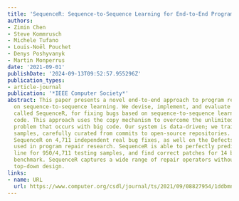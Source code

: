 ```yaml
---
title: 'SequenceR: Sequence-to-Sequence Learning for End-to-End Program Repair'
authors:
- Zimin Chen
- Steve Kommrusch
- Michele Tufano
- Louis-Noël Pouchet
- Denys Poshyvanyk
- Martin Monperrus
date: '2021-09-01'
publishDate: '2024-09-13T09:52:57.955296Z'
publication_types:
- article-journal
publication: '*IEEE Computer Society*'
abstract: This paper presents a novel end-to-end approach to program repair based
  on sequence-to-sequence learning. We devise, implement, and evaluate a technique,
  called SequenceR, for fixing bugs based on sequence-to-sequence learning on source
  code. This approach uses the copy mechanism to overcome the unlimited vocabulary
  problem that occurs with big code. Our system is data-driven; we train it on 35,578
  samples, carefully curated from commits to open-source repositories. We evaluate
  SequenceR on 4,711 independent real bug fixes, as well on the Defects4J benchmark
  used in program repair research. SequenceR is able to perfectly predict the fixed
  line for 950/4,711 testing samples, and find correct patches for 14 bugs in Defects4J
  benchmark. SequenceR captures a wide range of repair operators without any domain-specific
  top-down design.
links:
- name: URL
  url: https://www.computer.org/csdl/journal/ts/2021/09/08827954/1ddbmnbiydi
---
```

